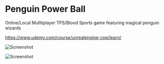 # Penguin Power Ball 
Online/Local Mulltiplayer TPS/Blood Sports game featuring magical penguin wizards 

https://www.udemy.com/course/unrealengine-cpp/learn/

![Screenshot](https://i.ibb.co/NTgLC60/powerball-dev6.png)

![Screenshot](https://i.ibb.co/kQjhhcT/powerball-dev2.png)



